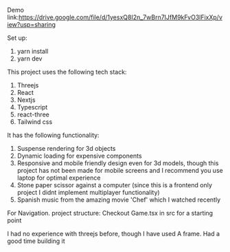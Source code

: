 Demo link:https://drive.google.com/file/d/1yesxQ8I2n_7wBrn7IJfM9kFvO3lFixXp/view?usp=sharing

Set up:

1. yarn install
2. yarn dev

This project uses the following tech stack:

1. Threejs
2. React
3. Nextjs
4. Typescript
5. react-three
6. Tailwind css

It has the following functionality:

1. Suspense rendering for 3d objects
2. Dynamic loading for expensive components
3. Responsive and mobile friendly design even for 3d models, though this project has not been made for mobile screens and I recommend you use laptop for optimal experience
4. Stone paper scissor against a computer (since this is a frontend only project I didnt implement multiplayer functionality)
5. Spanish music from the amazing movie 'Chef' which I watched recently

For Navigation. project structure:
Checkout Game.tsx in src for a starting point

I had no experience with threejs before, though I have used A frame. Had a good time building it
